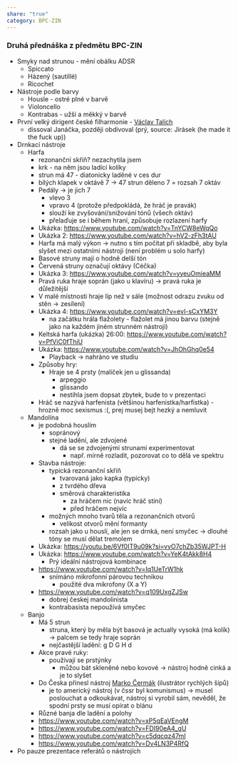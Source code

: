 ```yaml
---
share: "true"
category: BPC-ZIN
---
```

### Druhá přednáška z předmětu BPC-ZIN
- Smyky nad strunou - mění obálku ADSR
	- Spiccato
	- Házený (sautillé)
	- Ricochet
- Nástroje podle barvy
	- Housle - ostré plné v barvě
	- Violoncello
	- Kontrabas - užší a měkký v barvě
- První velký dirigent české filharmonie - [Václav Talich](https://cs.wikipedia.org/wiki/V%C3%A1clav_Talich)
	- dissoval Janáčka, později obdivoval (prý, source: Jirásek (he made it the fuck up))
- Drnkací nástroje
	- Harfa
		- rezonanční skříň? nezachytila jsem
		- krk - na něm jsou ladící kolíky
		- strun má 47 - diatonicky laděné v ces dur
		- bílých klapek v oktávě 7 -> 47 strun děleno 7 = rozsah 7 oktáv
		- Pedály -> je jich 7
			- vlevo 3
			- vpravo 4 (protože předpokládá, že hráč je pravák)
			- slouží ke zvyšování/snižování tónů (všech oktáv)
			- přelaďuje se i během hraní, způsobuje rozlazení harfy
		- Ukázka: https://www.youtube.com/watch?v=TnYCW8eWqQo
		- Ukázka 2: https://www.youtube.com/watch?v=hV2-zFh3tAU
		- Harfa má malý výkon -> nutno s tím počítat při skladbě, aby byla slyšet mezi ostatními nástroji (není problém u solo harfy)
		- Basové struny mají o hodně delší tón
		- Červená struny označují oktávy (Céčka)
		- Ukázka 3: https://www.youtube.com/watch?v=yyeuOmieaMM
		- Pravá ruka hraje soprán (jako u klavíru) -> pravá ruka je důležitější
		- V malé místnosti hraje líp než v sále (možnost odrazu zvuku od stěn -> zesílení)
		- Ukázka 4: https://www.youtube.com/watch?v=evI-sCxYM3Y
			- na začátku hrála flažolety - flažolet má jinou barvu (stejně jako na každém jiném strunném nástroji)
		- Keltská harfa (ukázka) 26:00: https://www.youtube.com/watch?v=PfViC0fThiU
		- Ukázka: https://www.youtube.com/watch?v=JhOhGhq0e54
			- Playback -> nahráno ve studiu
		- Způsoby hry:
			- Hraje se 4 prsty (malíček jen u glissanda)
				- arpeggio
				- glissando
				- nestihla jsem dopsat zbytek, bude to v prezentaci
		- Hráč se nazývá harfenista (většinou harfenistka/harfistka) - hrozně moc sexismus :(, prej musej bejt hezký a nemluvit
	- Mandolína
		- je podobná houslím
			- sopránový
			- stejné ladění, ale zdvojené
				- dá se se zdvojenými strunami experimentovat
					- např. mírně rozladit, pozorovat co to dělá ve spektru
		- Stavba nástroje:
			- typická rezonanční skříň
				- tvarovaná jako kapka (typicky)
				- z tvrdého dřeva
				- směrová charakteristika
					- za hráčem nic (navíc hráč stíní)
					- před hráčem nejvíc
			- možných mnoho tvarů těla a rezonančních otvorů
				- velikost otvorů mění formanty
			- rozsah jako u houslí, ale jen se drnká, není smyčec -> dlouhé tóny se musí dělat tremolem
		- Ukázka: https://youtu.be/6Vf0IT9u09k?si=vyO7chZb35WJPT-H
		- Ukázka: https://www.youtube.com/watch?v=YeK4tAkk8H4
			- Prý ideální nástrojová kombinace
		- https://www.youtube.com/watch?v=Iq1UeTrW1hk
			- snímáno mikrofonní párovou technikou
				- použité dva mikrofony (X a Y)
		- https://www.youtube.com/watch?v=q109UxgZJSw
			- dobrej českej mandolinista
			- kontrabasista nepoužívá smyčec
	- Banjo
		- Má 5 strun
			- struna, který by měla být basová je actually vysoká (má kolík) -> palcem se tedy hraje soprán
			- nejčastější ladění: g D G H d
		- Akce pravé ruky:
			- používají se prstýnky
				- můžou bát skleněné nebo kovové -> nástroj hodně cinká a je to slyšet
		- Do Česka přinesl nástroj [Marko Čermák](https://cs.wikipedia.org/wiki/Marko_%C4%8Cerm%C3%A1k) (ilustrátor rychlých šípů)
			- je to americký nástroj (v čssr byl komunismus) -> musel poslouchat a odkoukávat, nástroj si vyrobil sám, nevěděl, že spodní prsty se musí opírat o blánu
		- Různé banja dle ladění a polohy
		- https://www.youtube.com/watch?v=xP5qEaVEngM
		- https://www.youtube.com/watch?v=FDI90eA4_gU
		- https://www.youtube.com/watch?v=c5dqcqz47mI
		- https://www.youtube.com/watch?v=Dv4LN3P4RfQ
- Po pauze prezentace referátů o nástrojích